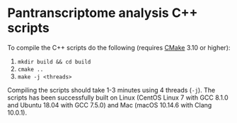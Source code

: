 # Pantranscriptome analysis C++ scripts

To compile the C++ scripts do the following (requires [CMake](https://cmake.org) 3.10 or higher): 

1. `mkdir build && cd build`
2. `cmake ..`
3. `make -j <threads>` 

Compiling the scripts should take 1-3 minutes using 4 threads (`-j`). The scripts has been successfully built on Linux (CentOS Linux 7 with GCC 8.1.0 and Ubuntu 18.04 with GCC 7.5.0) and Mac (macOS 10.14.6 with Clang 10.0.1). 

